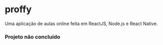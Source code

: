 # proffy
  Uma aplicação de aulas online feita em ReactJS, Node.js e React Native.
  ### Projeto não concluído
